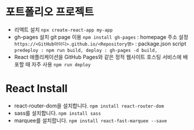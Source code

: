 # 포트폴리오 프로젝트
- 리액트 설치 `npx create-react-app my-app`
- gh-pages 설치 git page 이용 `npm install gh-pages`
  : homepage 주소 설정 `https://<GitHub아이디>.github.io/<Repository명>`
  : package.json script `predeploy : npm run build, deploy : gh-pages -d build,`
-  React 애플리케이션을 GitHub Pages와 같은 정적 웹사이트 호스팅 서비스에 배포할 때 자주 사용 `npm run deploy`


# React Install
- react-router-dom을 설치합니다. `npm install react-router-dom`
- sass를 설치합니다. `npm install sass`
- marquee를 설치팝니다. `npm install react-fast-marquee --save`